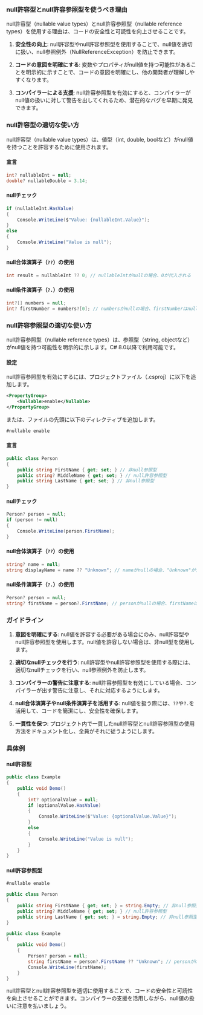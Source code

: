 ### null許容型とnull許容参照型を使うべき理由

null許容型（nullable value types）とnull許容参照型（nullable reference types）を使用する理由は、コードの安全性と可読性を向上させることです。

1. **安全性の向上**:
   null許容型やnull許容参照型を使用することで、null値を適切に扱い、null参照例外（NullReferenceException）を防止できます。

2. **コードの意図を明確にする**:
   変数やプロパティがnull値を持つ可能性があることを明示的に示すことで、コードの意図を明確にし、他の開発者が理解しやすくなります。

3. **コンパイラーによる支援**:
   null許容参照型を有効にすると、コンパイラーがnull値の扱いに対して警告を出してくれるため、潜在的なバグを早期に発見できます。

### null許容型の適切な使い方

null許容型（nullable value types）は、値型（int, double, boolなど）がnull値を持つことを許容するために使用されます。

#### 宣言

```csharp
int? nullableInt = null;
double? nullableDouble = 3.14;
```

#### nullチェック

```csharp
if (nullableInt.HasValue)
{
    Console.WriteLine($"Value: {nullableInt.Value}");
}
else
{
    Console.WriteLine("Value is null");
}
```

#### null合体演算子（`??`）の使用

```csharp
int result = nullableInt ?? 0; // nullableIntがnullの場合、0が代入される
```

#### null条件演算子（`?.`）の使用

```csharp
int?[] numbers = null;
int? firstNumber = numbers?[0]; // numbersがnullの場合、firstNumberはnullになる
```

### null許容参照型の適切な使い方

null許容参照型（nullable reference types）は、参照型（string, objectなど）がnull値を持つ可能性を明示的に示します。C# 8.0以降で利用可能です。

#### 設定

null許容参照型を有効にするには、プロジェクトファイル（.csproj）に以下を追加します。

```xml
<PropertyGroup>
    <Nullable>enable</Nullable>
</PropertyGroup>
```

または、ファイルの先頭に以下のディレクティブを追加します。

```csharp
#nullable enable
```

#### 宣言

```csharp
public class Person
{
    public string FirstName { get; set; } // 非null参照型
    public string? MiddleName { get; set; } // null許容参照型
    public string LastName { get; set; } // 非null参照型
}
```

#### nullチェック

```csharp
Person? person = null;
if (person != null)
{
    Console.WriteLine(person.FirstName);
}
```

#### null合体演算子（`??`）の使用

```csharp
string? name = null;
string displayName = name ?? "Unknown"; // nameがnullの場合、"Unknown"が代入される
```

#### null条件演算子（`?.`）の使用

```csharp
Person? person = null;
string? firstName = person?.FirstName; // personがnullの場合、firstNameはnullになる
```

### ガイドライン

1. **意図を明確にする**:
   null値を許容する必要がある場合にのみ、null許容型やnull許容参照型を使用します。null値を許容しない場合は、非null型を使用します。

2. **適切なnullチェックを行う**:
   null許容型やnull許容参照型を使用する際には、適切なnullチェックを行い、null参照例外を防止します。

3. **コンパイラーの警告に注意する**:
   null許容参照型を有効にしている場合、コンパイラーが出す警告に注意し、それに対応するようにします。

4. **null合体演算子やnull条件演算子を活用する**:
   null値を扱う際には、`??`や`?.`を活用して、コードを簡潔にし、安全性を確保します。

5. **一貫性を保つ**:
   プロジェクト内で一貫したnull許容型とnull許容参照型の使用方法をドキュメント化し、全員がそれに従うようにします。

### 具体例

#### null許容型

```csharp
public class Example
{
    public void Demo()
    {
        int? optionalValue = null;
        if (optionalValue.HasValue)
        {
            Console.WriteLine($"Value: {optionalValue.Value}");
        }
        else
        {
            Console.WriteLine("Value is null");
        }
    }
}
```

#### null許容参照型

```csharp
#nullable enable

public class Person
{
    public string FirstName { get; set; } = string.Empty; // 非null参照型
    public string? MiddleName { get; set; } // null許容参照型
    public string LastName { get; set; } = string.Empty; // 非null参照型
}

public class Example
{
    public void Demo()
    {
        Person? person = null;
        string firstName = person?.FirstName ?? "Unknown"; // personがnullの場合、"Unknown"
        Console.WriteLine(firstName);
    }
}
```

null許容型とnull許容参照型を適切に使用することで、コードの安全性と可読性を向上させることができます。コンパイラーの支援を活用しながら、null値の扱いに注意を払いましょう。